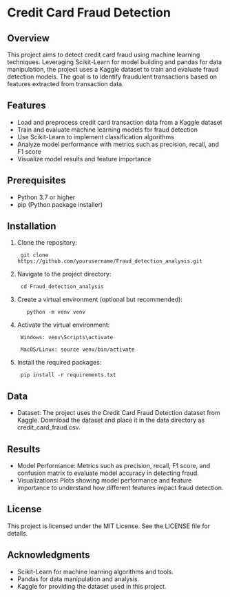 # Credit Card Fraud Detection
## Overview

This project aims to detect credit card fraud using machine learning techniques. Leveraging Scikit-Learn for model building and pandas for data manipulation, the project uses a Kaggle dataset to train and evaluate fraud detection models. The goal is to identify fraudulent transactions based on features extracted from transaction data.
## Features

* Load and preprocess credit card transaction data from a Kaggle dataset
* Train and evaluate machine learning models for fraud detection
* Use Scikit-Learn to implement classification algorithms
* Analyze model performance with metrics such as precision, recall, and F1 score
* Visualize model results and feature importance

## Prerequisites

* Python 3.7 or higher
* pip (Python package installer)

## Installation

1. Clone the repository:

        git clone https://github.com/yourusername/Fraud_detection_analysis.git

2. Navigate to the project directory:

        cd Fraud_detection_analysis

3. Create a virtual environment (optional but recommended):

          python -m venv venv

4. Activate the virtual environment:

        Windows: venv\Scripts\activate

        MacOS/Linux: source venv/bin/activate

5. Install the required packages:

        pip install -r requirements.txt

## Data

* Dataset: The project uses the Credit Card Fraud Detection dataset from Kaggle. Download the dataset and place it in the data directory as credit_card_fraud.csv.

## Results

* Model Performance: Metrics such as precision, recall, F1 score, and confusion matrix to evaluate model accuracy in detecting fraud.
* Visualizations: Plots showing model performance and feature importance to understand how different features impact fraud detection.

## License

This project is licensed under the MIT License. See the LICENSE file for details.
## Acknowledgments

* Scikit-Learn for machine learning algorithms and tools.
* Pandas for data manipulation and analysis.
* Kaggle for providing the dataset used in this project.
